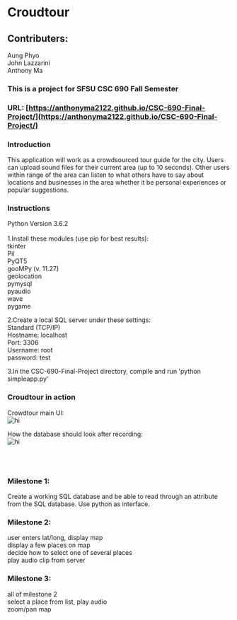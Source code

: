 # Croudtour
## Contributers: <br>
Aung Phyo <br/>
John Lazzarini <br/>
Anthony Ma <br/>

### This is a project for SFSU CSC 690 Fall Semester
### URL: [https://anthonyma2122.github.io/CSC-690-Final-Project/](https://anthonyma2122.github.io/CSC-690-Final-Project/)


### Introduction
This application will work as a crowdsourced tour guide for the city. Users can upload sound files for their current area (up to 10 seconds). Other users within range of the area can listen to what others have to say about locations and businesses in the area whether it be personal experiences or popular suggestions.


### Instructions <br>
Python Version 3.6.2 <br>
<br>
1.Install these modules (use pip for best results):<br>
tkinter <br>
Pil <br>
PyQT5 <br>
gooMPy (v. 11.27) <br>
geolocation <br>
pymysql <br>
pyaudio <br>
wave <br>
pygame <br>

2.Create a local SQL server under these settings: <br>
Standard (TCP/IP) <br>
Hostname: localhost <br>
Port: 3306 <br>
Username: root <br>
password: test <br>


3.In the CSC-690-Final-Project directory, compile and run 'python simpleapp.py' <br>

### Croudtour in action

Crowdtour main UI:<br>
<img src="https://i.imgur.com/Oou6hQe.jpg" alt="hi" class="inline"/><br />

How the database should look after recording: <br>
<img src="https://i.imgur.com/F9KOHq9.png" alt="hi" class="inline"/><br />

<br><br>
### Milestone 1:
Create a working SQL database and be able to read through an attribute from the SQL database. Use python as interface.

### Milestone 2:
user enters lat/long, display map <br>
display a few places on map <br>
decide how to select one of several places <br>
play audio clip from server

### Milestone 3:
all of milestone 2 <br>
select a place from list, play audio <br>
zoom/pan map <br>
